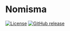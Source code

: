 # Nomisma

[![License](https://img.shields.io/github/license/PrimordialMoros/Nomisma?color=blue&style=flat-square)](LICENSE)
[![GitHub release](https://img.shields.io/github/v/release/PrimordialMoros/Nomisma?style=flat-square)](https://github.com/PrimordialMoros/Nomisma/releases)
